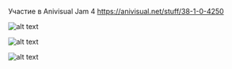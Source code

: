 Участие в Anivisual Jam 4
https://anivisual.net/stuff/38-1-0-4250

![alt text](Screenshots/Screenshot_1.jpg "Первый скрин.")

![alt text](Screenshots/Screenshot_2.jpg "Второй скрин.")

![alt text](Screenshots/Screenshot_3.jpg "Третий скрин.")